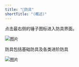 ```yaml
---
title: "🔰防具"
shortTitle: "(概述)"
---
```


点击最右侧的锤子图标进入防具界面。

![图片](https://pic.imgdb.cn/item/66582d28d9c307b7e94fd154.webp)

防具包括基础防具及各类进阶防具

![图片](https://pic.imgdb.cn/item/66582d29d9c307b7e94fd1de.webp)
